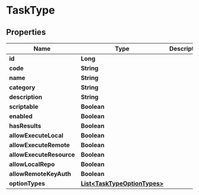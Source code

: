 

# TaskType

## Properties

Name | Type | Description | Notes
------------ | ------------- | ------------- | -------------
**id** | **Long** |  |  [optional]
**code** | **String** |  |  [optional]
**name** | **String** |  |  [optional]
**category** | **String** |  |  [optional]
**description** | **String** |  |  [optional]
**scriptable** | **Boolean** |  |  [optional]
**enabled** | **Boolean** |  |  [optional]
**hasResults** | **Boolean** |  |  [optional]
**allowExecuteLocal** | **Boolean** |  |  [optional]
**allowExecuteRemote** | **Boolean** |  |  [optional]
**allowExecuteResource** | **Boolean** |  |  [optional]
**allowLocalRepo** | **Boolean** |  |  [optional]
**allowRemoteKeyAuth** | **Boolean** |  |  [optional]
**optionTypes** | [**List&lt;TaskTypeOptionTypes&gt;**](TaskTypeOptionTypes.md) |  |  [optional]



